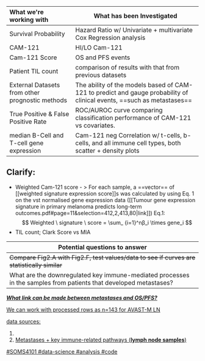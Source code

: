 
| What we're working with                         | What has been Investigated                                                                           |
|:----------------------------------------------- | ---------------------------------------------------------------------------------------------------- |
| Survival Probability                            | Hazard Ratio w/ Univariate + multivariate Cox Regression analysis                                    |
| CAM-121                                         | HI/LO Cam-121                                                                                        |
| Cam-121 Score                                   | OS and PFS events                                                                                    |
| Patient TIL count                               | comparison of results with that from previous datasets                                               |
| External Datasets from other prognostic methods | The ability of the models based of CAM-121 to predict and gauge probability of clinical events, ==such as metastases==      |
| True Positive & False Positive Rate             | ROC/AUROC curve comparing classification performance of CAM-121 vs covariates.                       |
| median B-Cell and T-cell gene expression        | Cam-121 neg Correlation w/ t-cells, b-cells, and all immune cell types, both scatter + density plots |

## Clarify:
- Weighted Cam-121 score - > For each sample, a ==vector== of [[weighted signature expression score]]s was calculated by using Eq. 1 on the vst normalised gene expression data ([[Tumour gene expression signature in primary melanoma predicts long-term outcomes.pdf#page=11&selection=412,2,413,80|link]])
Eq.1: $$ Weighted \ signature \ score =  \sum_ {i=1}^nβ_i  \times gene_i  $$
- TIL count; Clark Score vs MIA


| Potential questions to answer                                                                                    |
| ---------------------------------------------------------------------------------------------------------------- |
| ~~Compare Fig2.A with Fig2.F, test values/data to see if curves are statistically similar~~                      |
| What are the downregulated key immune-mediated processes in the samples from patients that developed metastases? |

<u>***What link can be made between metastases and OS/PFS?***<u>

We can work with processed rows as n=143 for AVAST-M LN

data sources:

1. 
2. Metastases + key immune-related pathways (**lymph node samples**)



#SOMS4101 #data-science #analysis #code 